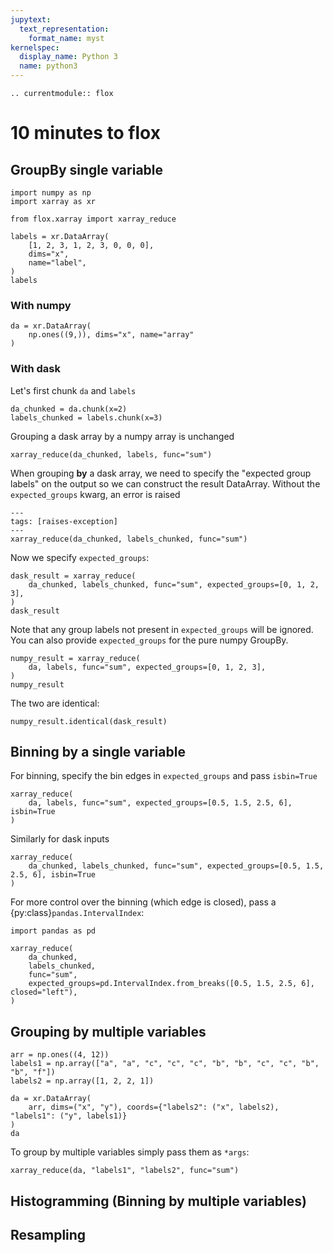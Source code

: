 ```yaml
---
jupytext:
  text_representation:
    format_name: myst
kernelspec:
  display_name: Python 3
  name: python3
---
```


```{eval-rst}
.. currentmodule:: flox
```

# 10 minutes to flox

## GroupBy single variable

```{code-cell}
import numpy as np
import xarray as xr

from flox.xarray import xarray_reduce

labels = xr.DataArray(
    [1, 2, 3, 1, 2, 3, 0, 0, 0],
    dims="x",
    name="label",
)
labels
```

### With numpy

```{code-cell}
da = xr.DataArray(
    np.ones((9,)), dims="x", name="array"
)
```

### With dask

Let's first chunk `da` and `labels`

```{code-cell}
da_chunked = da.chunk(x=2)
labels_chunked = labels.chunk(x=3)
```

Grouping a dask array by a numpy array is unchanged

```{code-cell}
xarray_reduce(da_chunked, labels, func="sum")
```

When grouping **by** a dask array, we need to specify the "expected group labels" on the output so we can construct the result DataArray.
Without the `expected_groups` kwarg, an error is raised

```{code-cell}
---
tags: [raises-exception]
---
xarray_reduce(da_chunked, labels_chunked, func="sum")
```

Now we specify `expected_groups`:

```{code-cell}
dask_result = xarray_reduce(
    da_chunked, labels_chunked, func="sum", expected_groups=[0, 1, 2, 3],
)
dask_result
```

Note that any group labels not present in `expected_groups` will be ignored.
You can also provide `expected_groups` for the pure numpy GroupBy.

```{code-cell}
numpy_result = xarray_reduce(
    da, labels, func="sum", expected_groups=[0, 1, 2, 3],
)
numpy_result
```

The two are identical:

```{code-cell}
numpy_result.identical(dask_result)
```

## Binning by a single variable

For binning, specify the bin edges in `expected_groups` and pass `isbin=True`

```{code-cell}
xarray_reduce(
    da, labels, func="sum", expected_groups=[0.5, 1.5, 2.5, 6], isbin=True
)
```

Similarly for dask inputs

```{code-cell}
xarray_reduce(
    da_chunked, labels_chunked, func="sum", expected_groups=[0.5, 1.5, 2.5, 6], isbin=True
)
```

For more control over the binning (which edge is closed), pass a {py:class}`pandas.IntervalIndex`:

```{code-cell}
import pandas as pd

xarray_reduce(
    da_chunked,
    labels_chunked,
    func="sum",
    expected_groups=pd.IntervalIndex.from_breaks([0.5, 1.5, 2.5, 6], closed="left"),
)
```

## Grouping by multiple variables

```{code-cell}
arr = np.ones((4, 12))
labels1 = np.array(["a", "a", "c", "c", "c", "b", "b", "c", "c", "b", "b", "f"])
labels2 = np.array([1, 2, 2, 1])

da = xr.DataArray(
    arr, dims=("x", "y"), coords={"labels2": ("x", labels2), "labels1": ("y", labels1)}
)
da
```

To group by multiple variables simply pass them as `*args`:

```{code-cell}
xarray_reduce(da, "labels1", "labels2", func="sum")
```

## Histogramming (Binning by multiple variables)

## Resampling

